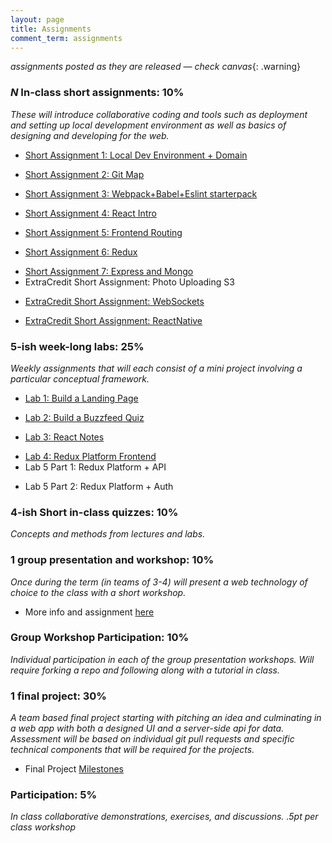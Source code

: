 ```yaml
---
layout: page
title: Assignments
comment_term: assignments
---
```


*assignments posted as they are released — check canvas*{: .warning}

### *N* In-class short assignments: 10%
*These will introduce collaborative coding and tools such as deployment and setting up local development environment as well as basics of designing and developing for the web.*

<!-- * Short Assignment 1: Local Dev Environment + Domain -->
* [Short Assignment 1: Local Dev Environment + Domain](sa/localdev)
<!-- * Short Assignment 2: Git Map (in-class) -->
* [Short Assignment 2: Git Map](sa/git-map)
<!-- * Short Assignment 3: Webpack+Babel+Eslint starterpack -->
* [Short Assignment 3: Webpack+Babel+Eslint starterpack](sa/starterpack)
<!-- * Short Assignment 4: React Intro -->
* [Short Assignment 4: React Intro](sa/react-videos)
<!-- * Short Assignment 5: Frontend Routing -->
* [Short Assignment 5: Frontend Routing](sa/routing) 
<!-- * Short Assignment 6: Redux -->
* [Short Assignment 6: Redux](sa/redux) 
<!-- * Short Assignment 7: Express and Mongo -->
* [Short Assignment 7: Express and Mongo](sa/server-side) 
* ExtraCredit Short Assignment: Photo Uploading S3
<!-- * [ExtraCredit Short Assignment: Photo Uploading S3](sa/s3-upload) -->
<!-- * EC Short Assignment 8: WebSockets -->
* [ExtraCredit Short Assignment: WebSockets](sa/websockets)
<!-- * EC Short Assignment: ChatBot -->
<!-- * [ExtraCredit Short Assignment: ChatBot](sa/slack-bot) -->
<!-- * EC Short Assignment: ReactNative -->
* [ExtraCredit Short Assignment: ReactNative](sa/react-native)




### 5-ish week-long labs:  25%
*Weekly assignments that will each consist of a mini project involving a particular conceptual framework.*

<!-- * Lab 1: Build a Landing Page -->
* [Lab 1: Build a Landing Page](lab/landing-page)
<!-- * Lab 2: Build a Buzzfeed Quiz -->
* [Lab 2: Build a Buzzfeed Quiz](lab/quizzical)
<!-- * Lab 3: React Notes -->
* [Lab 3: React Notes](lab/react-notes)
<!-- * Lab 4: Redux Platform Frontend -->
* [Lab 4: Redux Platform Frontend](lab/redux-platform)
* Lab 5 Part 1: Redux Platform + API
<!-- * [Lab 5 Part 1: Redux Platform + API](lab/redux-platform+server) - DUE 5/6 -->
* Lab 5 Part 2: Redux Platform + Auth 
<!-- * [Lab 5 Part 2: Redux Platform + Auth](lab/redux-platform+auth) - DUE 5/11 -->


### 4-ish Short in-class quizzes:  10%
*Concepts and methods from lectures and labs.*

### 1 group presentation and workshop: 10%
*Once during the term (in teams of 3-4) will present a web technology of choice to the class with a short workshop.*

* More info and assignment [here](../workshops)

### Group Workshop Participation: 10%
*Individual participation in each of the group presentation workshops. Will require forking a repo and following along with a tutorial in class.*

### 1 final project:  30%
*A team based final project starting with pitching an idea and culminating in a web app with both a designed UI and a server-side api for data.  Assessment will be based on individual git pull requests and specific technical components that will be required for the projects.*

* Final Project [Milestones](project)

### Participation:  5%
*In class collaborative demonstrations, exercises, and discussions. .5pt per class workshop*
